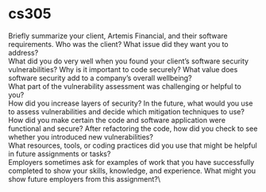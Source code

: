 # cs305

Briefly summarize your client, Artemis Financial, and their software requirements. Who was the client? What issue did they want you to address?\
What did you do very well when you found your client’s software security vulnerabilities? Why is it important to code securely? What value does software security add to a company’s overall wellbeing?\
What part of the vulnerability assessment was challenging or helpful to you?\
How did you increase layers of security? In the future, what would you use to assess vulnerabilities and decide which mitigation techniques to use?\
How did you make certain the code and software application were functional and secure? After refactoring the code, how did you check to see whether you introduced new vulnerabilities?\
What resources, tools, or coding practices did you use that might be helpful in future assignments or tasks?\
Employers sometimes ask for examples of work that you have successfully completed to show your skills, knowledge, and experience. What might you show future employers from this assignment?\
